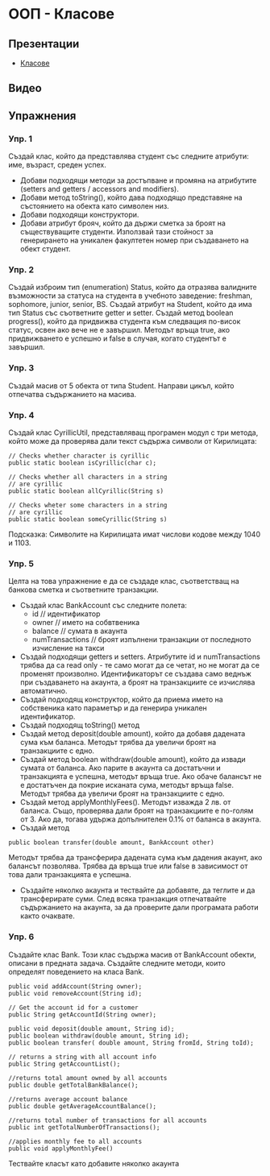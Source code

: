# ООП - Класове

## Презентации
* [Класове](https://docs.google.com/presentation/d/1LZy7IJKDawJEKAIZQA8ANrdJ0VTD5IJsZ6ZqFupYZUQ/edit?usp=sharing)

## Видео

## Упражнения

### Упр. 1

Създай клас, който да представлява студент със следните атрибути: име, възраст, среден успех. 
- Добави подходящи методи за достъпване и промяна на атрибутите (setters and getters / accessors and modifiers). 
- Добави метод toString(), който дава подходящо представяне на състоянието на обекта като символен низ. 
- Добави подходящи конструктори.
- Добави атрибут брояч, който да държи сметка за броят на съществуващите студенти. Използвай тази стойност за генерирането на уникален факултетен номер при създаването на обект студент.

### Упр. 2
Създай изброим тип (enumeration) Status, който да отразява валидните възможности за статуса на студента в учебното заведение: freshman, sophomore, junior, senior, BS. Създай атрибут на Student, който да има тип Status със съответните getter и setter. Създай метод boolean progress(), който да придвижва студента към следващия по-висок статус, освен ако вече не е завършил. Методът връща true, ако придвижването е успешно и false в случая, когато студентът е завършил.

### Упр. 3
Създай масив от 5 обекта от типа Student. Направи цикъл, който отпечатва съдържанието на масива.

### Упр. 4
Създай клас CyrillicUtil, представляващ програмен модул с три метода, който може да проверява дали текст съдържа символи от Кирилицата:
~~~
// Checks whether character is cyrillic
public static boolean isCyrillic(char c);

// Checks whether all characters in a string
// are cyrillic 
public static boolean allCyrillic(String s)

// Checks wheter some characters in a string
// are cyrillic
public static boolean someCyrillic(String s)
~~~

Подсказка: Символите на Кирилицата имат числови кодове между 1040 и 1103.


### Упр. 5

Целта на това упражнение е да се създаде клас, съответстващ на банкова сметка и съответните транзакции.
- Създай клас BankAccount със следните полета: 
    - id        // идентификатор
    - owner     // името на собвтвеника
    - balance   // сумата в акаунта
    - numTransactions  // броят изпълнени транзакции от последното изчисление на такси
- Създай подходящи getters и setters. Атрибутите id и numTransactions трябва да са read only - те само могат да се четат, но не могат да се променят произволно. Идентификаторът се създава само веднъж при създаването на акаунта, а броят на транзакциите се изчислява автоматично.
- Създай подходящ конструктор, който да приема името на собственика като параметър и да генерира уникален идентификатор.
- Създай подходящ toString() метод
- Създай метод deposit(double amount), който да добавя дадената сума към баланса. Методът трябва да увеличи броят на транзакциите с едно.
- Създай метод boolean withdraw(double amount), който да извади сумата от баланса. Ако парите в акаунта са достатъчни и транзакцията е успешна, методът връща true. Ако обаче балансът не е достатъчен да покрие исканата сума, методът връща false. Методът трябва да увеличи броят на транзакциите с едно.
- Създай метод applyMonthlyFees(). Методът изважда 2 лв. от баланса. Също, проверява дали броят на транзакциите е по-голям от 3. Ако да, тогава удържа допълнителен 0.1% от баланса в акаунта.
- Създай метод 
~~~
public boolean transfer(double amount, BankAccount other)
~~~
Методът трябва да трансферира дадената сума към дадения акаунт, ако балансът позволява. Трябва да връща true или false в зависимост от това дали транзакцията е успешна.
- Създайте няколко акаунта и тествайте да добавяте, да теглите и да трансферирате суми. След всяка транзакция отпечатвайте съдържанието на акаунта, за да проверите дали програмата работи както очаквате.

### Упр. 6
Създайте клас Bank. Този клас съдържа масив от BankAccount обекти, описани в предната задача. Създайте следните методи, които определят поведението на класа Bank.
~~~
public void addAccount(String owner);
public void removeAccount(String id);

// Get the account id for a customer 
public String getAccountId(String owner);

public void deposit(double amount, String id);
public boolean withdraw(double amount, String id);
public boolean transfer( double amount, String fromId, String toId);

// returns a string with all account info
public String getAccountList();

//returns total amount owned by all accounts
public double getTotalBankBalance();

//returns average account balance
public double getAverageAccountBalance();

//returns total number of transactions for all accounts
public int getTotalNumberOfTransactions();

//applies monthly fee to all accounts
public void applyMonthlyFee()
~~~ 
Тествайте класът като добавите няколко акаунта 